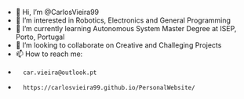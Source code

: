 - 👋 Hi, I’m @CarlosVieira99
- 👀 I’m interested in Robotics, Electronics and General Programming
- 🌱 I’m currently learning Autonomous System Master Degree at ISEP, Porto, Portugal
- 💞️ I’m looking to collaborate on Creative and Challeging Projects
- 📫 How to reach me:
-       car.vieira@outlook.pt
-       https://carlosvieira99.github.io/PersonalWebsite/

<!---
CarlosVieira99/CarlosVieira99 is a ✨ special ✨ repository because its `README.md` (this file) appears on your GitHub profile.
You can click the Preview link to take a look at your changes.
--->
